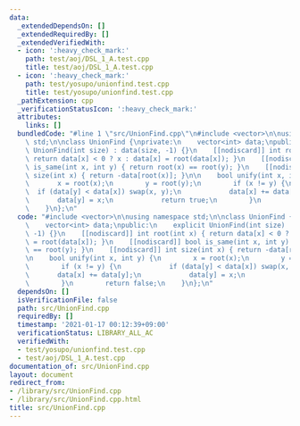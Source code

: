 ```yaml
---
data:
  _extendedDependsOn: []
  _extendedRequiredBy: []
  _extendedVerifiedWith:
  - icon: ':heavy_check_mark:'
    path: test/aoj/DSL_1_A.test.cpp
    title: test/aoj/DSL_1_A.test.cpp
  - icon: ':heavy_check_mark:'
    path: test/yosupo/unionfind.test.cpp
    title: test/yosupo/unionfind.test.cpp
  _pathExtension: cpp
  _verificationStatusIcon: ':heavy_check_mark:'
  attributes:
    links: []
  bundledCode: "#line 1 \"src/UnionFind.cpp\"\n#include <vector>\n\nusing namespace\
    \ std;\n\nclass UnionFind {\nprivate:\n    vector<int> data;\npublic:\n    explicit\
    \ UnionFind(int size) : data(size, -1) {}\n    [[nodiscard]] int root(int x) {\
    \ return data[x] < 0 ? x : data[x] = root(data[x]); }\n    [[nodiscard]] bool\
    \ is_same(int x, int y) { return root(x) == root(y); }\n    [[nodiscard]] int\
    \ size(int x) { return -data[root(x)]; }\n\n    bool unify(int x, int y) {\n \
    \       x = root(x);\n        y = root(y);\n        if (x != y) {\n          \
    \  if (data[y] < data[x]) swap(x, y);\n            data[x] += data[y];\n     \
    \       data[y] = x;\n            return true;\n        }\n        return false;\n\
    \    }\n};\n"
  code: "#include <vector>\n\nusing namespace std;\n\nclass UnionFind {\nprivate:\n\
    \    vector<int> data;\npublic:\n    explicit UnionFind(int size) : data(size,\
    \ -1) {}\n    [[nodiscard]] int root(int x) { return data[x] < 0 ? x : data[x]\
    \ = root(data[x]); }\n    [[nodiscard]] bool is_same(int x, int y) { return root(x)\
    \ == root(y); }\n    [[nodiscard]] int size(int x) { return -data[root(x)]; }\n\
    \n    bool unify(int x, int y) {\n        x = root(x);\n        y = root(y);\n\
    \        if (x != y) {\n            if (data[y] < data[x]) swap(x, y);\n     \
    \       data[x] += data[y];\n            data[y] = x;\n            return true;\n\
    \        }\n        return false;\n    }\n};\n"
  dependsOn: []
  isVerificationFile: false
  path: src/UnionFind.cpp
  requiredBy: []
  timestamp: '2021-01-17 00:12:39+09:00'
  verificationStatus: LIBRARY_ALL_AC
  verifiedWith:
  - test/yosupo/unionfind.test.cpp
  - test/aoj/DSL_1_A.test.cpp
documentation_of: src/UnionFind.cpp
layout: document
redirect_from:
- /library/src/UnionFind.cpp
- /library/src/UnionFind.cpp.html
title: src/UnionFind.cpp
---
```

